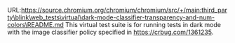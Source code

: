 URL:https://source.chromium.org/chromium/chromium/src/+/main:third_party\blink\web_tests\virtual\dark-mode-classifier-transparency-and-num-colors\README.md
This virtual test suite is for running tests in dark mode with the image
classifier policy specified in https://crbug.com/1361235.
